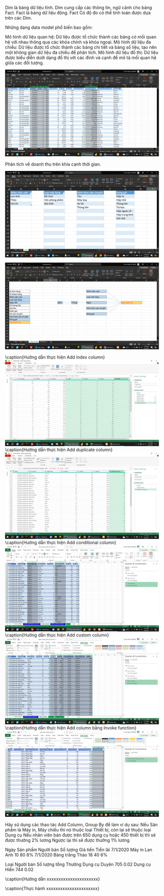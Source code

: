 
<!-- Dim & Fact: Bảng nào là dữ liệu động, bảng nào là dữ liệu tĩnh? -->

Dim là bảng dữ liệu tĩnh. Dim cung cấp các thông tin, ngữ cảnh cho bảng Fact.
Fact là bảng dữ liệu động. Fact Có độ đo có thể tính toán được dựa trên các Dim.

<!-- Có những dạng data model nào? -->

Những dạng data model phổ biến bao gồm:

Mô hình dữ liệu quan hệ: Dữ liệu được tổ chức thành các bảng có mối quan hệ với nhau thông qua các khóa chính và khóa ngoại.
Mô hình dữ liệu đa chiều: Dữ liệu được tổ chức thành các bảng chi tiết và bảng số liệu, tạo nên một không gian dữ liệu đa chiều để phân tích.
Mô hình dữ liệu đồ thị: Dữ liệu được biểu diễn dưới dạng đồ thị với các đỉnh và cạnh để mô tả mối quan hệ giữa các đối tượng.


<!-- ! Bài tập cơ bản: Thực hành với sheet Sale của file KinhDoanh.xlsx: -->
<!-- 1. ETL dữ liệu -->
![alt text](Bai1/Video3/ThucHanh/image.png)
<!-- 2. Viết requirement -->

Phân tích về doanh thu trên khía cạnh thời gian.

<!-- 3. Lên bảng danh mục các cột (vẽ voi) -->
![alt text](Bai1/Video3/ThucHanh/image-1.png)
<!-- 4. Phân tích Dim & Fact -->
![alt text](Bai1/Video3/ThucHanh/image-2.png)

<!-- 5. Vẽ data model -->
<!-- !     diagram -->

<!-- ! Bài tập nâng cao: Thực hành với sheet Sale và sheet Marketing của file KinhDoanh.xlsx: -->
<!-- ! Bài tập nâng cao: Thực hành với sheet Sale và sheet Marketing của file KinhDoanh.xlsx: -->
<!-- ! Bài tập nâng cao: Thực hành với sheet Sale và sheet Marketing của file KinhDoanh.xlsx: -->
<!-- ! Bài tập nâng cao: Thực hành với sheet Sale và sheet Marketing của file KinhDoanh.xlsx: -->
<!-- ! Bài tập nâng cao: Thực hành với sheet Sale và sheet Marketing của file KinhDoanh.xlsx: -->
<!-- ! Bài tập nâng cao: Thực hành với sheet Sale và sheet Marketing của file KinhDoanh.xlsx: -->
<!-- ! Bài tập nâng cao: Thực hành với sheet Sale và sheet Marketing của file KinhDoanh.xlsx: -->
<!-- ! Bài tập nâng cao: Thực hành với sheet Sale và sheet Marketing của file KinhDoanh.xlsx: -->

<!-- 1. ETL dữ liệu (Merge 2 sheet với nhau) -->
<!-- 2. Viết requirement -->
<!-- 3. Lên bảng danh mục các cột (vẽ voi) -->
<!-- 4. Phân tích Dim & Fact -->
<!-- 5. Vẽ data model -->

<!-- !\subsubsection{Video 4} -->
<!-- !\subsubsection{Video 4} -->
<!-- !\subsubsection{Video 4} -->
<!-- !\subsubsection{Video 4} -->
<!-- !\subsubsection{Video 4} -->
<!-- !\subsubsection{Video 4} -->
<!-- !\subsubsection{Video 4} -->
<!-- !\subsubsection{Video 4} -->
<!-- !\subsubsection{Video 4} -->

\caption{Hướng dẫn thực hiện Add index column}
![alt text](Bai1/Video4/HuongDan/0.png)
\caption{Hướng dẫn thực hiện Add duplicate column}
![alt text](Bai1/Video4/HuongDan/1.png)
\caption{Hướng dẫn thực hiện Add conditional column}
![alt text](Bai1/Video4/HuongDan/2.png)
\caption{Hướng dẫn thực hiện Add custom column}
![alt text](Bai1/Video4/HuongDan/3.png)
\caption{Hướng dẫn thực hiện Add column bằng Invoke function}
![alt text](Bai1/Video4/HuongDan/4.png)

Hãy sử dụng các thao tác Add Column, Group By để làm ví dụ sau:
Nếu Sản phẩm là Máy in, Máy chiếu thì nó thuộc loại Thiết bị, còn lại sẽ thuộc loại Dụng cụ
Nếu nhân viên bán được trên 650 dụng cụ hoặc 450 thiết bị thì sẽ được thưởng 2% lương
Ngược lại thì sẽ được thưởng 1% lương

Ngày Sản phẩm Người bán Số lượng Giá tiền Tiền lãi
7/1/2020 Máy in Lan Anh 10 80 8%
7/1/2020 Bảng trắng Thảo 18 40 6%

Loại Người bán Số lượng tổng Thưởng
Dụng cụ Duyên 705 0.02
Dụng cụ Hiền 744 0.02

<!-- !\subsubsection{Video 5} -->
<!-- !\subsubsection{Video 5} -->
<!-- !\subsubsection{Video 5} -->
<!-- !\subsubsection{Video 5} -->
<!-- !\subsubsection{Video 5} -->
<!-- !\subsubsection{Video 5} -->
<!-- !\subsubsection{Video 5} -->
<!-- !\subsubsection{Video 5} -->
<!-- !\subsubsection{Video 5} -->
<!-- !\subsubsection{Video 5} -->
<!-- !\subsubsection{Video 5} -->
<!-- !\subsubsection{Video 5} -->

<!--  -->

\caption{Hướng dẫn xxxxxxxxxxxxxxxxxxxxxx}

\caption{Thực hành xxxxxxxxxxxxxxxxxxxxxx}
